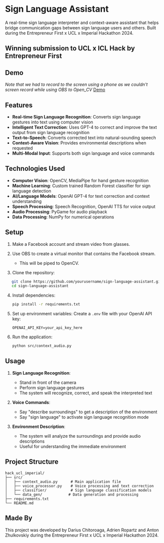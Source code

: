 # Sign Language Assistant

A real-time sign language interpreter and context-aware assistant that helps bridge communication gaps between sign language users and others. Built during the Entrepreneur First x UCL x Imperial Hackathon 2024.

## Winning submission to UCL x ICL Hack by Entrepreneur First

## Demo

_Note that we had to record to the screen using a phone as we couldn't screen record while using OBS to Open_CV_
[Demo](https://youtu.be/U1oAggfj_y8)

## Features

- **Real-time Sign Language Recognition**: Converts sign language gestures into text using computer vision
- **Intelligent Text Correction**: Uses GPT-4 to correct and improve the text output from sign language recognition
- **Text-to-Speech**: Converts corrected text into natural-sounding speech
- **Context-Aware Vision**: Provides environmental descriptions when requested
- **Multi-Modal Input**: Supports both sign language and voice commands

## Technologies Used

- **Computer Vision**: OpenCV, MediaPipe for hand gesture recognition
- **Machine Learning**: Custom trained Random Forest classifier for sign language detection
- **AI/Language Models**: OpenAI GPT-4 for text correction and context understanding
- **Speech Processing**: Speech Recognition, OpenAI TTS for voice output
- **Audio Processing**: PyGame for audio playback
- **Data Processing**: NumPy for numerical operations

## Setup

1. Make a Facebook account and stream video from glasses.

2. Use OBS to create a virtual monitor that contains the Facebook stream.
   - This will be piped to OpenCV.

4. Clone the repository:
```bash
   git clone https://github.com/yourusername/sign-language-assistant.git
   cd sign-language-assistant
   ```

4. Install dependencies:
   ```bash
   pip install -r requirements.txt
   ```

5. Set up environment variables:
   Create a `.env` file with your OpenAI API key:
   ```plaintext
   OPENAI_API_KEY=your_api_key_here
   ```

6. Run the application:
   ```bash
   python src/context_audio.py
   ```

## Usage

1. **Sign Language Recognition**:
   - Stand in front of the camera
   - Perform sign language gestures
   - The system will recognize, correct, and speak the interpreted text

2. **Voice Commands**:
   - Say "describe surroundings" to get a description of the environment
   - Say "sign language" to activate sign language recognition mode

3. **Environment Description**:
   - The system will analyze the surroundings and provide audio descriptions
   - Useful for understanding the immediate environment

## Project Structure

```
hack_ucl_imperial/
├── src/
│   ├── context_audio.py      # Main application file
│   ├── voice_processor.py    # Voice processing and text correction
│   ├── classifier/           # Sign language classification models
│   └── data_gen/            # Data generation and processing
├── requirements.txt
└── README.md
```

## Made By

This project was developed by Darius Chitoroaga, Adrien Ropartz and Anton Zhulkovskiy during the Entrepreneur First x UCL x Imperial Hackathon 2024.
